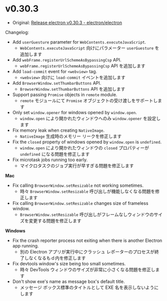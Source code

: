 # v0.30.3

- Original: [Release electron v0.30.3 - electron/electron](https://github.com/electron/electron/releases/tag/v0.30.3)

Changelog:

- Add `userGuesture` parameter for `WebContents.executeJavaScript`.
  - `WebContents.executeJavaScript` 向けにパラメーター `userGuesture` を追加します
- Add `webFrame.registerUrlSchemeAsBypassingCsp` API.
  - `webFrame.registerUrlSchemeAsBypassingCsp` API を追加します
- Add `load-commit` event for `<webview>` tag.
  - `<webview>` 向けに `load-commit` イベントを追加します
- Add `BrowserWindow.setThumbarButtons` API.
  - `BrowserWindow.setThumbarButtons` API を追加します
- Support passing `Promise` objects in `remote` module.
  - `remote` モジュールにて `Promise` オブジェクトの受け渡しをサポートします
- Only set `window.opener` for windows opened by `window.open`.
  - `window.open` により開かれたウィンドウへのみ `window.opener` を設定します
- Fix memory leak when creating `NativeImage`.
  - `NativeImage` 生成時のメモリー リークを修正します
- Fix the `closed` property of windows opened by `window.open` is `undefined`.
  - `window.open` により開かれたウィンドウの `closed` プロパティーが `undefined` になる問題を修正します
- Fix microtask jobs running too early.
  - マイクロタスクのジョブ実行が早すぎる問題を修正します

**Mac**

- Fix calling `BrowserWindow.setResizable` not working sometimes.
  - 時々 `BrowserWindow.setResizable` 呼び出しが機能しなくなる問題を修正します
- Fix calling `BrowserWindow.setResizable` changes size of frameless window.
  - `BrowserWindow.setResizable` 呼び出しがフレームなしウィンドウのサイズを変更する問題を修正します

**Windows**

- Fix the crash reporter process not exiting when there is another Electron app running.
  - 別の Electron アプリが実行中にクラッシュ レポーターのプロセスが終了しなくなるもｄ内を修正します
- Fix devtools window's size being too small sometimes.
  - 時々 DevTools ウィンドウのサイズが非常に小さくなる問題を修正します
- Don't show exe's name as message box's default title.
  - メッセージ ボックス標準のタイトルとして EXE 名を表示しないようにします
